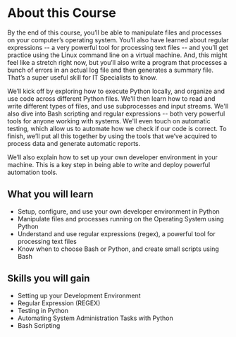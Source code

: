 # About this Course

By the end of this course, you’ll be able to manipulate files and processes on your computer’s operating system. You’ll also have learned about regular expressions -- a very powerful tool for processing text files -- and you’ll get practice using the Linux command line on a virtual machine. And, this might feel like a stretch right now, but you’ll also write a program that processes a bunch of errors in an actual log file and then generates a summary file. That’s a super useful skill for IT Specialists to know.

We’ll kick off by exploring how to execute Python locally, and organize and use code across different Python files. We'll then learn how to read and write different types of files, and use subprocesses and input streams. We'll also dive into Bash scripting and regular expressions -- both very powerful tools for anyone working with systems. We'll even touch on automatic testing, which allow us to automate how we check if our code is correct. To finish, we’ll put all this together by using the tools that we’ve acquired to process data and generate automatic reports.

We’ll also explain how to set up your own developer environment in your machine. This is a key step in being able to write and deploy powerful automation tools.

## What you will learn

* Setup, configure, and use your own developer environment in Python
* Manipulate files and processes running on the Operating System using Python
* Understand and use regular expressions (regex), a powerful tool for processing text files
* Know when to choose Bash or Python, and create small scripts using Bash

## Skills you will gain

* Setting up your Development Environment
* Regular Expression (REGEX)
* Testing in Python
* Automating System Administration Tasks with Python
* Bash Scripting